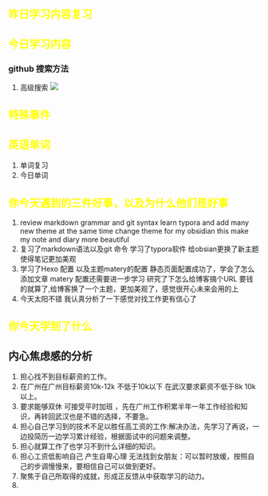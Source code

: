 ## <font color="yellow">昨日学习内容复习</font>
## <font color="yellow">今日学习内容</font>
### github 搜索方法
1. 高级搜索
![](https://private-warehouse-1317335037.cos.ap-guangzhou.myqcloud.com/Test/Screenshot%202023-04-26%20092031.png)

## <font color="yellow">特殊事件</font>
## <font color="yellow">英语单词</font>
1. 单词复习
2. 今日单词



## <font color="yellow">你今天遇到的三件好事，以及为什么他们是好事</font>
1. review markdown grammar and git syntax  learn typora and add many new theme at the same time change theme for my obsidian  this make my note and diary more beautiful
2. 复习了markdown语法以及git 命令 学习了typora软件 给obsian更换了新主题使得笔记更加美观
3. 学习了Hexo 配置 以及主题matery的配置 静态页面配置成功了，学会了怎么添加文章 matery 配置还需要进一步学习 研究了下怎么给博客搞个URL 要钱的就算了,给博客换了一个主题，更加美观了，感觉很开心未来会用的上
4. 今天太阳不错 我认真分析了一下感觉对找工作更有信心了
## <font color="yellow">你今天学到了什么</font>

## 内心焦虑感的分析
1. 担心找不到目标薪资的工作。
2. 在广州在广州目标薪资10k-12k 不低于10k以下 在武汉要求薪资不低于8k 10k以上。
3. 要求能够双休 可接受平时加班 ，先在广州工作积累半年一年工作经验和知识，再转回武汉也是不错的选择，不要急。
4. 担心自己学习到的技术不足以胜任高工资的工作:解决办法，先学习了再说，一边投简历一边学习累计经验，根据面试中的问题来调整。
5. 担心就算工作了也学习不到什么详细的知识。
6. 担心工资低影响自己 产生自卑心理 无法找到女朋友：可以暂时放缓，按照自己的步调慢慢来，要相信自己可以做到更好。
7. 聚焦于自己所取得的成就，形成正反馈从中获取学习的动力。
8. 